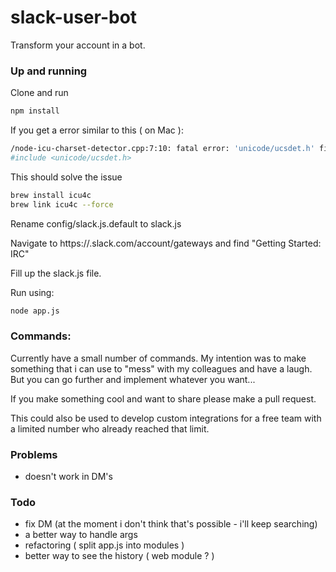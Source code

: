 # slack-user-bot
Transform your account in a bot.

### Up and running
Clone and run
```sh
npm install
```

If you get a error similar to this ( on Mac ):
```sh
/node-icu-charset-detector.cpp:7:10: fatal error: 'unicode/ucsdet.h' file not found
#include <unicode/ucsdet.h>
```
This should solve the issue
```sh
brew install icu4c
brew link icu4c --force
```
Rename config/slack.js.default to slack.js

Navigate to https://<teamname>.slack.com/account/gateways and find "Getting Started: IRC"

Fill up the slack.js file.

Run using:
```sh
node app.js
```

### Commands:
Currently have a small number of commands. My intention was to make something that i can use to "mess" with my colleagues and have a laugh. But you can go further and implement whatever you want...

If you make something cool and want to share please make a pull request.

This could also be used to develop custom integrations for a free team with a limited number who already reached that limit.


### Problems
- doesn't work in DM's

### Todo
- fix DM (at the moment i don't think that's possible - i'll keep searching)
- a better way to handle args
- refactoring ( split app.js into modules )
- better way to see the history ( web module ? )
